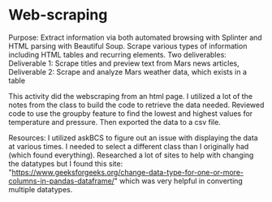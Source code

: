 # Web-scraping
Purpose: Extract information via both automated browsing with Splinter and HTML parsing with Beautiful Soup. Scrape various types of information including HTML tables and recurring elements.  Two deliverables: Deliverable 1: Scrape titles and preview text from Mars news articles, Deliverable 2: Scrape and analyze Mars weather data, which exists in a table

This activity did the webscraping from an html page.  I utilized a lot of the notes from the class to build the code to retrieve the data needed.  Reviewed code to use the groupby feature to find the lowest and highest values for temperature and pressure.  Then exported the data to a csv file. 

Resources: I utilized askBCS to figure out an issue with displaying the data at various times. I needed to select a different class than I originally had (which found everything). Researched a lot of sites to help with changing the datatypes but I found this site: "https://www.geeksforgeeks.org/change-data-type-for-one-or-more-columns-in-pandas-dataframe/" which was very helpful in converting multiple datatypes.
